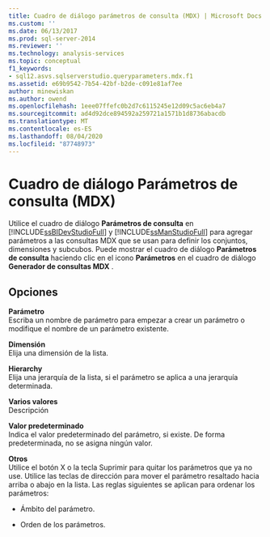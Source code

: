 ```yaml
---
title: Cuadro de diálogo parámetros de consulta (MDX) | Microsoft Docs
ms.custom: ''
ms.date: 06/13/2017
ms.prod: sql-server-2014
ms.reviewer: ''
ms.technology: analysis-services
ms.topic: conceptual
f1_keywords:
- sql12.asvs.sqlserverstudio.queryparameters.mdx.f1
ms.assetid: e69b9542-7b54-42bf-b2de-c091e81af7ee
author: minewiskan
ms.author: owend
ms.openlocfilehash: 1eee07ffefc0b2d7c6115245e12d09c5ac6eb4a7
ms.sourcegitcommit: ad4d92dce894592a259721a1571b1d8736abacdb
ms.translationtype: MT
ms.contentlocale: es-ES
ms.lasthandoff: 08/04/2020
ms.locfileid: "87748973"
---
```

# <a name="query-parameters-dialog-box-mdx"></a>Cuadro de diálogo Parámetros de consulta (MDX)
  Utilice el cuadro de diálogo **Parámetros de consulta** en [!INCLUDE[ssBIDevStudioFull](../includes/ssbidevstudiofull-md.md)] y [!INCLUDE[ssManStudioFull](../includes/ssmanstudiofull-md.md)] para agregar parámetros a las consultas MDX que se usan para definir los conjuntos, dimensiones y subcubos. Puede mostrar el cuadro de diálogo **Parámetros de consulta** haciendo clic en el icono **Parámetros** en el cuadro de diálogo **Generador de consultas MDX** .  
  
## <a name="options"></a>Opciones  
 **Parámetro**  
 Escriba un nombre de parámetro para empezar a crear un parámetro o modifique el nombre de un parámetro existente.  
  
 **Dimensión**  
 Elija una dimensión de la lista.  
  
 **Hierarchy**  
 Elija una jerarquía de la lista, si el parámetro se aplica a una jerarquía determinada.  
  
 **Varios valores**  
 Descripción  
  
 **Valor predeterminado**  
 Indica el valor predeterminado del parámetro, si existe. De forma predeterminada, no se asigna ningún valor.  
  
 **Otros**  
 Utilice el botón X o la tecla Suprimir para quitar los parámetros que ya no use. Utilice las teclas de dirección para mover el parámetro resaltado hacia arriba o abajo en la lista. Las reglas siguientes se aplican para ordenar los parámetros:  
  
-   Ámbito del parámetro.  
  
-   Orden de los parámetros.  
  
  
